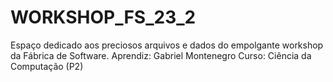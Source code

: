 # WORKSHOP_FS_23_2

Espaço dedicado aos preciosos arquivos e dados do empolgante workshop da Fábrica de Software.
Aprendiz: Gabriel Montenegro 
Curso: Ciência da Computação (P2)
